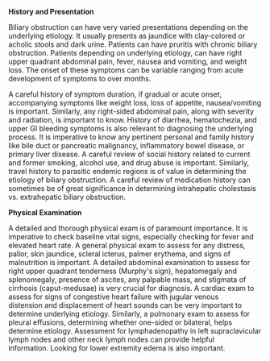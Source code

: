 **History and Presentation**

Biliary obstruction can have very varied presentations depending on the underlying etiology. It usually presents as jaundice with clay-colored or acholic stools and dark urine. Patients can have pruritis with chronic biliary obstruction. Patients depending on underlying etiology, can have right upper quadrant abdominal pain, fever, nausea and vomiting, and weight loss. The onset of these symptoms can be variable ranging from acute development of symptoms to over months.

A careful history of symptom duration, if gradual or acute onset, accompanying symptoms like weight loss, loss of appetite, nausea/vomiting is important. Similarly, any right-sided abdominal pain, along with severity and radiation, is important to know. History of diarrhea, hematochezia, and upper GI bleeding symptoms is also relevant to diagnosing the underlying process. It is imperative to know any pertinent personal and family history like bile duct or pancreatic malignancy, inflammatory bowel disease, or primary liver disease. A careful review of social history related to current and former smoking, alcohol use, and drug abuse is important. Similarly, travel history to parasitic endemic regions is of value in determining the etiology of biliary obstruction. A careful review of medication history can sometimes be of great significance in determining intrahepatic cholestasis vs. extrahepatic biliary obstruction.

**Physical Examination**

A detailed and thorough physical exam is of paramount importance. It is imperative to check baseline vital signs, especially checking for fever and elevated heart rate. A general physical exam to assess for any distress, pallor, skin jaundice, scleral icterus, palmer erythema, and signs of malnutrition is important. A detailed abdominal examination to assess for right upper quadrant tenderness (Murphy's sign), hepatomegaly and splenomegaly, presence of ascites, any palpable mass, and stigmata of cirrhosis (caput-medusae) is very crucial for diagnosis. A cardiac exam to assess for signs of congestive heart failure with jugular venous distension and displacement of heart sounds can be very important to determine underlying etiology. Similarly, a pulmonary exam to assess for pleural effusions, determining whether one-sided or bilateral, helps determine etiology. Assessment for lymphadenopathy in left supraclavicular lymph nodes and other neck lymph nodes can provide helpful information. Looking for lower extremity edema is also important.